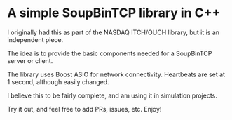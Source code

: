 # A simple SoupBinTCP library in C++

I originally had this as part of the NASDAQ ITCH/OUCH library, but it is an independent piece.

The idea is to provide the basic components needed for a SoupBinTCP server or client.

The library uses Boost ASIO for network connectivity. Heartbeats are set at 1 second, although easily changed.

I believe this to be fairly complete, and am using it in simulation projects. 

Try it out, and feel free to add PRs, issues, etc. Enjoy!